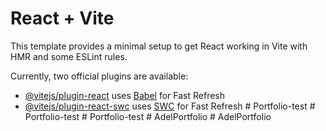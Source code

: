 # React + Vite

This template provides a minimal setup to get React working in Vite with HMR and some ESLint rules.

Currently, two official plugins are available:

- [@vitejs/plugin-react](https://github.com/vitejs/vite-plugin-react/blob/main/packages/plugin-react/README.md) uses [Babel](https://babeljs.io/) for Fast Refresh
- [@vitejs/plugin-react-swc](https://github.com/vitejs/vite-plugin-react-swc) uses [SWC](https://swc.rs/) for Fast Refresh
#   P o r t f o l i o - t e s t  
 #   P o r t f o l i o - t e s t  
 #   P o r t f o l i o - t e s t  
 #   A d e l P o r t f o l i o  
 #   A d e l P o r t f o l i o  
 